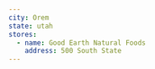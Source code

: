 ```yaml
---
city: Orem
state: utah
stores:
  - name: Good Earth Natural Foods
    address: 500 South State
---
```

